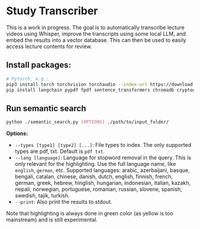 # Study Transcriber
This is a work in progress. The goal is to automatically transcribe lecture videos using Whisper, improve the transcripts using some local LLM, and embed the results into a vector database. This can then be used to easily access lecture contents for review.

## Install packages:
```bash
# Pytorch, e.g.:
pip3 install torch torchvision torchaudio --index-url https://download.pytorch.org/whl/cu118
pip install langchain pypdf fpdf sentence_transformers chromadb cryptography==3.1
```

## Run semantic search
```bash
python ./semantic_search.py [OPTIONS] ./path/to/input_folder/
```
**Options:**
- `--types [type1] [type2] [...]`: File types to index. The only supported types are pdf, txt. Default is `pdf txt`.
- `--lang [language]`: Language for stopword removal in the query. This is only relevant for the highlighting. Use the full language name, like `english`, `german`, etc. Supported languages: arabic, azerbaijani, basque, bengali, catalan, chinese, danish, dutch, english, finnish, french, german, greek, hebrew, hinglish, hungarian, indonesian, italian, kazakh, nepali, norwegian, portuguese, romanian, russian, slovene, spanish, swedish, tajik, turkish.
- `--print`: Also print the results to stdout.

Note that highlighting is always done in green color (as yellow is too mainstream) and is still experimental.
